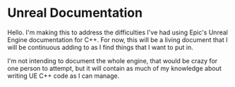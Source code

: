 # Unreal Documentation

Hello. I'm making this to address the difficulties I've had using Epic's Unreal Engine documentation for C++. For now, this will be a living document that I will be continuous adding to as I find things that I want to put in. 

I'm not intending to document the whole engine, that would be crazy for one person to attempt, but it will contain as much of my knowledge about writing UE C++ code as I can manage.
